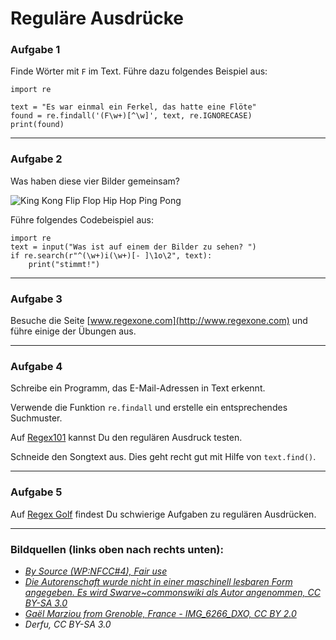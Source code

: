 
# Reguläre Ausdrücke

### Aufgabe 1

Finde Wörter mit `F` im Text. Führe dazu folgendes Beispiel aus:

    import re

    text = "Es war einmal ein Ferkel, das hatte eine Flöte"
    found = re.findall('(F\w+)[^\w]', text, re.IGNORECASE)
    print(found)

----

### Aufgabe 2

Was haben diese vier Bilder gemeinsam?

![King Kong Flip Flop Hip Hop Ping Pong](images/regex.jpg)


Führe folgendes Codebeispiel aus:

    import re
    text = input("Was ist auf einem der Bilder zu sehen? ")
    if re.search(r"^(\w+)i(\w+)[- ]\1o\2", text):
        print("stimmt!")

----

### Aufgabe 3

Besuche die Seite [www.regexone.com](http://www.regexone.com) und führe einige der Übungen aus.

----

### Aufgabe 4

Schreibe ein Programm, das E-Mail-Adressen in Text erkennt.

Verwende die Funktion `re.findall` und erstelle ein entsprechendes Suchmuster.

Auf [Regex101](https://regex101.com/) kannst Du den regulären Ausdruck testen.

Schneide den Songtext aus. Dies geht recht gut mit Hilfe von `text.find()`.

---

### Aufgabe 5

Auf [Regex Golf](https://regex.alf.nu/) findest Du schwierige Aufgaben zu regulären Ausdrücken.

----

### Bildquellen (links oben nach rechts unten):

* *[By Source (WP:NFCC#4), Fair use](https://en.wikipedia.org/w/index.php?curid=48711736)*
* *[Die Autorenschaft wurde nicht in einer maschinell lesbaren Form angegeben. Es wird Swarve~commonswiki als Autor angenommen, CC BY-SA 3.0](https://commons.wikimedia.org/w/index.php?curid=336076)*
* *[Gaël Marziou from Grenoble, France - IMG_6266_DXO, CC BY 2.0](https://commons.wikimedia.org/w/index.php?curid=47416377)*
* *Derfu, CC BY-SA 3.0*
